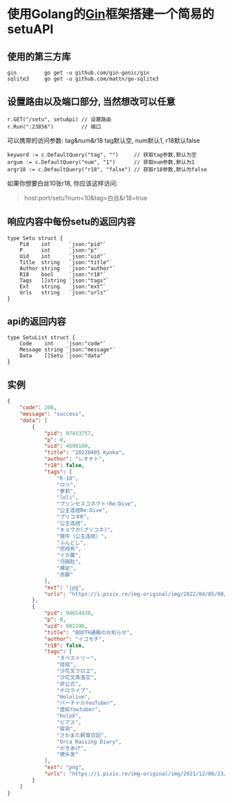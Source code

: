 # 使用Golang的[Gin](https://gin-gonic.com/zh-cn/)框架搭建一个简易的setuAPI


## 使用的第三方库
  
    gin         go get -u github.com/gin-gonic/gin
    sqlite3     go get -u github.com/mattn/go-sqlite3
    
## 设置路由以及端口部分, 当然想改可以任意
```golang
r.GET("/setu", setuApi) // 设置路由
r.Run(":23856")         // 端口
```
可以携带的访问参数: tag&num&r18
tag默认空, num默认1, r18默认false
```golang
keyword := c.DefaultQuery("tag", "")     // 获取tag参数,默认为空
argum := c.DefaultQuery("num", "1")      // 获取num参数,默认为1
argr18 := c.DefaultQuery("r18", "false") // 获取r18参数,默认为false
```
如果你想要白丝10张r18, 你应该这样访问:
> host:port/setu?num=10&tag=白丝&r18=true


## 响应内容中每份setu的返回内容
```golang
type Setu struct {
	Pid    int      `json:"pid"`
	P      int      `json:"p"`
	Uid    int      `json:"uid"`
	Title  string   `json:"title"`
	Author string   `json:"author"`
	R18    bool     `json:"r18"`
	Tags   []string `json:"tags"`
	Ext    string   `json:"ext"`
	Urls   string   `json:"urls"`
}
```


## api的返回内容
```golang
type SetuList struct {
	Code    int    `json:"code"`
	Message string `json:"message"`
	Data    []Setu `json:"data"`
}
```



## 实例
```json
{
    "code": 200,
    "message": "success",
    "data": [
        {
            "pid": 97413757,
            "p": 0,
            "uid": 4698160,
            "title": "20220405 Kyoka",
            "author": "レオナト",
            "r18": false,
            "tags": [
                "R-18",
                "ロリ",
                "萝莉",
                "loli",
                "プリンセスコネクト!Re:Dive",
                "公主连结Re:Dive",
                "プリコネR",
                "公主连结",
                "キョウカ(プリコネ)",
                "镜华（公主连结）",
                "ふんどし",
                "兜裆布",
                "イカ腹",
                "乌贼肚",
                "裸足",
                "赤脚"
            ],
            "ext": "jpg",
            "urls": "https://i.pixiv.re/img-original/img/2022/04/05/00/58/10/97413757_p0.jpg"
        },
        {
            "pid": 94654438,
            "p": 0,
            "uid": 801146,
            "title": "BOOTH通販のお知らせ",
            "author": "イコモチ",
            "r18": false,
            "tags": [
                "タペストリー",
                "挂毯",
                "沙花叉クロヱ",
                "沙花叉库洛艾",
                "非公式",
                "ホロライブ",
                "Hololive",
                "バーチャルYouTuber",
                "虚拟Youtuber",
                "holoX",
                "ピアス",
                "穿洞",
                "さかまた飼育日記",
                "Orca Raising Diary",
                "かきあげ",
                "撩头发"
            ],
            "ext": "png",
            "urls": "https://i.pixiv.re/img-original/img/2021/12/08/23/46/12/94654438_p0.png"
        }
    ]
}
```
